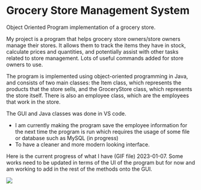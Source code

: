 # Grocery Store Management System
Object Oriented Program implementation of a grocery store.

My project is a program that helps grocery store owners/store owners manage their stores. It allows them to track the items they have in stock, calculate prices and quantities, and potentially assist with other tasks related to store management. Lots of useful commands added for store owners to use.

The program is implemented using object-oriented programming in Java, and consists of two main classes: the Item class, which represents the products that the store sells, and the GroceryStore class, which represents the store itself. There is also an employee class, which are the employees that work in the store.

The GUI and Java classes was done in VS code.

 - I am currently making the program save the employee information for the next time the program is run which requires the usage of some file or database such as MySQL (in progress) 
 - To have a cleaner and more modern looking interface.

Here is the current progress of what I have (GIF file) 2023-01-07. Some works need to be updated in terms of the UI of the program but for now and am working to add in the rest of the methods onto the GUI.


![](https://github.com/AuraCodez/GroceryStore/blob/main/programDemo.gif)

